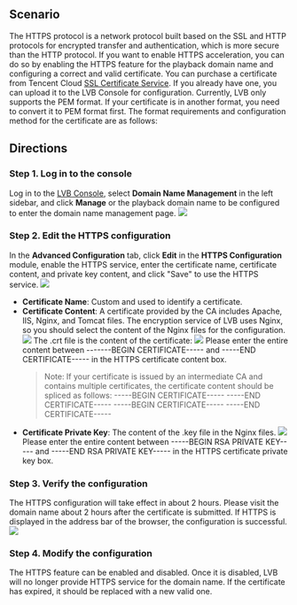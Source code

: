 ## Scenario
The HTTPS protocol is a network protocol built based on the SSL and HTTP protocols for encrypted transfer and authentication, which is more secure than the HTTP protocol. If you want to enable HTTPS acceleration, you can do so by enabling the HTTPS feature for the playback domain name and configuring a correct and valid certificate. You can purchase a certificate from Tencent Cloud [SSL Certificate Service](https://intl.cloud.tencent.com/product/ssl). If you already have one, you can upload it to the LVB Console for configuration. Currently, LVB only supports the PEM format. If your certificate is in another format, you need to convert it to PEM format first. The format requirements and configuration method for the certificate are as follows:


## Directions
### Step 1. Log in to the console
 Log in to the [LVB Console](https://console.cloud.tencent.com/live), select **Domain Name Management** in the left sidebar, and click **Manage** or the playback domain name to be configured to enter the domain name management page.
 ![](https://main.qcloudimg.com/raw/e8f36e73f5d5cb0cb083a6f8a84f4837.png)

### Step 2. Edit the HTTPS configuration
In the **Advanced Configuration** tab, click **Edit** in the **HTTPS Configuration** module, enable the HTTPS service, enter the certificate name, certificate content, and private key content, and click "Save" to use the HTTPS service.
![](https://main.qcloudimg.com/raw/18435c1538e15846adb77f73ff2d9c05.png)

- **Certificate Name**: Custom and used to identify a certificate.
- **Certificate Content**: A certificate provided by the CA includes Apache, IIS, Nginx, and Tomcat files. The encryption service of LVB uses Nginx, so you should select the content of the Nginx files for the configuration.
  ![](https://main.qcloudimg.com/raw/f67e31bfa2c233cf8dc0c4a1e58cb6fc.png)
	The .crt file is the content of the certificate:
	![](https://main.qcloudimg.com/raw/dc6e10861dbe5c4043e07073240cf3b0.png)
  Please enter the entire content between -------BEGIN CERTIFICATE----- and -----END CERTIFICATE----- in the HTTPS certificate content box.
	> Note: If your certificate is issued by an intermediate CA and contains multiple certificates, the certificate content should be spliced as follows:
	> -----BEGIN CERTIFICATE-----
	> -----END CERTIFICATE-----
	> -----BEGIN CERTIFICATE-----
	> -----END CERTIFICATE-----
- **Certificate Private Key**: The content of the .key file in the Nginx files.
  ![](https://main.qcloudimg.com/raw/fdfe6829c5910da0742e2c3d845a8447.png)
  Please enter the entire content between -----BEGIN RSA PRIVATE KEY----- and -----END RSA PRIVATE KEY----- in the HTTPS certificate private key box.

### Step 3. Verify the configuration
The HTTPS configuration will take effect in about 2 hours. Please visit the domain name about 2 hours after the certificate is submitted. If HTTPS is displayed in the address bar of the browser, the configuration is successful.
![](https://main.qcloudimg.com/raw/b1f54ec35855e5d2adbaeae96a04ef13.png)

### Step 4. Modify the configuration
The HTTPS feature can be enabled and disabled. Once it is disabled, LVB will no longer provide HTTPS service for the domain name. If the certificate has expired, it should be replaced with a new valid one.

